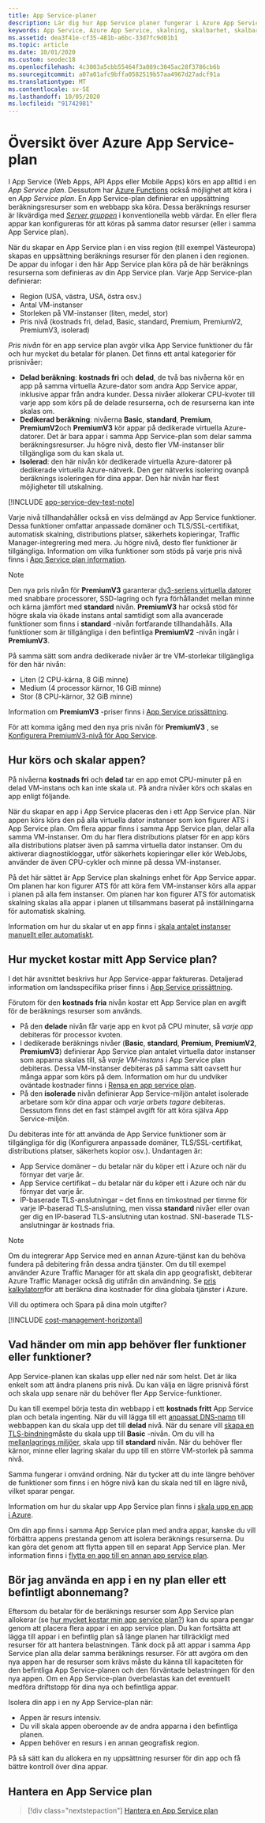 ```yaml
---
title: App Service-planer
description: Lär dig hur App Service planer fungerar i Azure App Service, hur de debiteras för kunden och hur de kan skalas efter dina behov.
keywords: App Service, Azure App Service, skalning, skalbarhet, skalbarhet, App Service-plan, App Service-kostnad
ms.assetid: dea3f41e-cf35-481b-a6bc-33d7fc9d01b1
ms.topic: article
ms.date: 10/01/2020
ms.custom: seodec18
ms.openlocfilehash: 4c3003a5cbb55464f3a089c3045ac28f3786cb6b
ms.sourcegitcommit: a07a01afc9bffa0582519b57aa4967d27adcf91a
ms.translationtype: MT
ms.contentlocale: sv-SE
ms.lasthandoff: 10/05/2020
ms.locfileid: "91742981"
---
```

# <a name="azure-app-service-plan-overview"></a>Översikt över Azure App Service-plan

I App Service (Web Apps, API Apps eller Mobile Apps) körs en app alltid i en _App Service plan_. Dessutom har [Azure Functions](../azure-functions/functions-scale.md#app-service-plan) också möjlighet att köra i en _App Service plan_. En App Service-plan definierar en uppsättning beräkningsresurser som en webbapp ska köra. Dessa beräknings resurser är likvärdiga med [_Server gruppen_](https://wikipedia.org/wiki/Server_farm) i konventionella webb värdar. En eller flera appar kan konfigureras för att köras på samma dator resurser (eller i samma App Service plan).

När du skapar en App Service plan i en viss region (till exempel Västeuropa) skapas en uppsättning beräknings resurser för den planen i den regionen. De appar du infogar i den här App Service plan köra på de här beräknings resurserna som definieras av din App Service plan. Varje App Service-plan definierar:

- Region (USA, västra, USA, östra osv.)
- Antal VM-instanser
- Storleken på VM-instanser (liten, medel, stor)
- Pris nivå (kostnads fri, delad, Basic, standard, Premium, PremiumV2, PremiumV3, isolerad)

_Pris nivån_ för en app service plan avgör vilka App Service funktioner du får och hur mycket du betalar för planen. Det finns ett antal kategorier för prisnivåer:

- **Delad beräkning**: **kostnads fri** och **delad**, de två bas nivåerna kör en app på samma virtuella Azure-dator som andra App Service appar, inklusive appar från andra kunder. Dessa nivåer allokerar CPU-kvoter till varje app som körs på de delade resurserna, och de resurserna kan inte skalas om.
- **Dedikerad beräkning**: nivåerna **Basic**, **standard**, **Premium**, **PremiumV2**och **PremiumV3** kör appar på dedikerade virtuella Azure-datorer. Det är bara appar i samma App Service-plan som delar samma beräkningsresurser. Ju högre nivå, desto fler VM-instanser blir tillgängliga som du kan skala ut.
- **Isolerad**: den här nivån kör dedikerade virtuella Azure-datorer på dedikerade virtuella Azure-nätverk. Den ger nätverks isolering ovanpå beräknings isoleringen för dina appar. Den här nivån har flest möjligheter till utskalning.

[!INCLUDE [app-service-dev-test-note](../../includes/app-service-dev-test-note.md)]

Varje nivå tillhandahåller också en viss delmängd av App Service funktioner. Dessa funktioner omfattar anpassade domäner och TLS/SSL-certifikat, automatisk skalning, distributions platser, säkerhets kopieringar, Traffic Manager-integrering med mera. Ju högre nivå, desto fler funktioner är tillgängliga. Information om vilka funktioner som stöds på varje pris nivå finns i [App Service plan information](https://azure.microsoft.com/pricing/details/app-service/plans/).

<a name="new-pricing-tier-premiumv3"></a>

> [!NOTE]
> Den nya pris nivån för **PremiumV3** garanterar [dv3-seriens virtuella datorer](../virtual-machines/dv3-dsv3-series.md) med snabbare processorer, SSD-lagring och fyra förhållandet mellan minne och kärna jämfört med **standard** nivån. **PremiumV3** har också stöd för högre skala via ökade instans antal samtidigt som alla avancerade funktioner som finns i **standard** -nivån fortfarande tillhandahålls. Alla funktioner som är tillgängliga i den befintliga **PremiumV2** -nivån ingår i **PremiumV3**.
>
> På samma sätt som andra dedikerade nivåer är tre VM-storlekar tillgängliga för den här nivån:
>
> - Liten (2 CPU-kärna, 8 GiB minne) 
> - Medium (4 processor kärnor, 16 GiB minne) 
> - Stor (8 CPU-kärnor, 32 GiB minne)  
>
> Information om **PremiumV3** -priser finns i [App Service prissättning](https://azure.microsoft.com/pricing/details/app-service/).
>
> För att komma igång med den nya pris nivån för **PremiumV3** , se [Konfigurera PremiumV3-nivå för App Service](app-service-configure-premium-tier.md).

## <a name="how-does-my-app-run-and-scale"></a>Hur körs och skalar appen?

På nivåerna **kostnads fri** och **delad** tar en app emot CPU-minuter på en delad VM-instans och kan inte skala ut. På andra nivåer körs och skalas en app enligt följande.

När du skapar en app i App Service placeras den i ett App Service plan. När appen körs körs den på alla virtuella dator instanser som kon figurer ATS i App Service plan. Om flera appar finns i samma App Service plan, delar alla samma VM-instanser. Om du har flera distributions platser för en app körs alla distributions platser även på samma virtuella dator instanser. Om du aktiverar diagnostikloggar, utför säkerhets kopieringar eller kör WebJobs, använder de även CPU-cykler och minne på dessa VM-instanser.

På det här sättet är App Service plan skalnings enhet för App Service appar. Om planen har kon figurer ATS för att köra fem VM-instanser körs alla appar i planen på alla fem instanser. Om planen har kon figurer ATS för automatisk skalning skalas alla appar i planen ut tillsammans baserat på inställningarna för automatisk skalning.

Information om hur du skalar ut en app finns i [skala antalet instanser manuellt eller automatiskt](../azure-monitor/platform/autoscale-get-started.md).

<a name="cost"></a>

## <a name="how-much-does-my-app-service-plan-cost"></a>Hur mycket kostar mitt App Service plan?

I det här avsnittet beskrivs hur App Service-appar faktureras. Detaljerad information om landsspecifika priser finns i [App Service prissättning](https://azure.microsoft.com/pricing/details/app-service/).

Förutom för den **kostnads fria** nivån kostar ett App Service plan en avgift för de beräknings resurser som används.

- På den **delade** nivån får varje app en kvot på CPU minuter, så _varje app_ debiteras för processor kvoten.
- I dedikerade beräknings nivåer (**Basic**, **standard**, **Premium**, **PremiumV2**, **PremiumV3**) definierar App Service plan antalet virtuella dator instanser som apparna skalas till, så _varje VM-instans_ i App Service plan debiteras. Dessa VM-instanser debiteras på samma sätt oavsett hur många appar som körs på dem. Information om hur du undviker oväntade kostnader finns i [Rensa en app service plan](app-service-plan-manage.md#delete).
- På den **isolerade** nivån definierar App Service-miljön antalet isolerade arbetare som kör dina appar och _varje arbets tagare_ debiteras. Dessutom finns det en fast stämpel avgift för att köra själva App Service-miljön.

Du debiteras inte för att använda de App Service funktioner som är tillgängliga för dig (Konfigurera anpassade domäner, TLS/SSL-certifikat, distributions platser, säkerhets kopior osv.). Undantagen är:

- App Service domäner – du betalar när du köper ett i Azure och när du förnyar det varje år.
- App Service certifikat – du betalar när du köper ett i Azure och när du förnyar det varje år.
- IP-baserade TLS-anslutningar – det finns en timkostnad per timme för varje IP-baserad TLS-anslutning, men vissa **standard** nivåer eller ovan ger dig en IP-baserad TLS-anslutning utan kostnad. SNI-baserade TLS-anslutningar är kostnads fria.

> [!NOTE]
> Om du integrerar App Service med en annan Azure-tjänst kan du behöva fundera på debitering från dessa andra tjänster. Om du till exempel använder Azure Traffic Manager för att skala din app geografiskt, debiterar Azure Traffic Manager också dig utifrån din användning. Se [pris kalkylatorn](https://azure.microsoft.com/pricing/calculator/)för att beräkna dina kostnader för dina globala tjänster i Azure. 

Vill du optimera och Spara på dina moln utgifter?

[!INCLUDE [cost-management-horizontal](../../includes/cost-management-horizontal.md)]

## <a name="what-if-my-app-needs-more-capabilities-or-features"></a>Vad händer om min app behöver fler funktioner eller funktioner?

App Service-planen kan skalas upp eller ned när som helst. Det är lika enkelt som att ändra planens pris nivå. Du kan välja en lägre prisnivå först och skala upp senare när du behöver fler App Service-funktioner.

Du kan till exempel börja testa din webbapp i ett **kostnads fritt** App Service plan och betala ingenting. När du vill lägga till ett [anpassat DNS-namn](app-service-web-tutorial-custom-domain.md) till webbappen kan du skala upp det till **delad** nivå. När du senare vill [skapa en TLS-bindning](configure-ssl-bindings.md)måste du skala upp till **Basic** -nivån. Om du vill ha [mellanlagrings miljöer](deploy-staging-slots.md), skala upp till **standard** nivån. När du behöver fler kärnor, minne eller lagring skalar du upp till en större VM-storlek på samma nivå.

Samma fungerar i omvänd ordning. När du tycker att du inte längre behöver de funktioner som finns i en högre nivå kan du skala ned till en lägre nivå, vilket sparar pengar.

Information om hur du skalar upp App Service plan finns i [skala upp en app i Azure](manage-scale-up.md).

Om din app finns i samma App Service plan med andra appar, kanske du vill förbättra appens prestanda genom att isolera beräknings resurserna. Du kan göra det genom att flytta appen till en separat App Service plan. Mer information finns i [flytta en app till en annan app service plan](app-service-plan-manage.md#move).

## <a name="should-i-put-an-app-in-a-new-plan-or-an-existing-plan"></a>Bör jag använda en app i en ny plan eller ett befintligt abonnemang?

Eftersom du betalar för de beräknings resurser som App Service plan allokerar (se [hur mycket kostar min app service plan?](#cost)) kan du spara pengar genom att placera flera appar i en app service plan. Du kan fortsätta att lägga till appar i en befintlig plan så länge planen har tillräckligt med resurser för att hantera belastningen. Tänk dock på att appar i samma App Service plan alla delar samma beräknings resurser. För att avgöra om den nya appen har de resurser som krävs måste du känna till kapaciteten för den befintliga App Service-planen och den förväntade belastningen för den nya appen. Om en App Service-plan överbelastas kan det eventuellt medföra driftstopp för dina nya och befintliga appar.

Isolera din app i en ny App Service-plan när:

- Appen är resurs intensiv.
- Du vill skala appen oberoende av de andra apparna i den befintliga planen.
- Appen behöver en resurs i en annan geografisk region.

På så sätt kan du allokera en ny uppsättning resurser för din app och få bättre kontroll över dina appar.

## <a name="manage-an-app-service-plan"></a>Hantera en App Service plan

> [!div class="nextstepaction"]
> [Hantera en App Service plan](app-service-plan-manage.md)